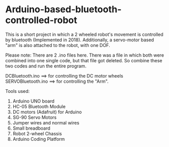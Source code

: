 # Arduino-based-bluetooth-controlled-robot
This is a short project in which a 2 wheeled robot's movement is controlled by bluetooth (Implemented in 2018). Additionally, a servo-motor based "arm" is also attached to the robot, with one DOF.

Please note: There are 2 .ino files here. There was a file in which both were combined into one single code, but that file got deleted. So combine these two codes 
and run the entire program. 

DCBluetooth.ino ==> for controlling the DC motor wheels
SERVOBluetooth.ino ==> for controlling the "Arm".


Tools used: 
1. Arduino UNO board
2. HC-05 Bluetooth Module
3. DC motors (Adafruit) for Arduino
4. SG-90 Servo Motors
5. Jumper wires and normal wires
6. Small breadboard
7. Robot 2-wheel Chassis
8. Arduino Coding Platform
